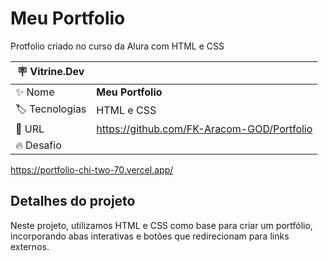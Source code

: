 # Meu Portfolio

Protfolio criado no curso da Alura com HTML e CSS

| :placard: Vitrine.Dev |     |
| -------------  | --- |
| :sparkles: Nome        | **Meu Portfolio**
| :label: Tecnologias | HTML e CSS
| :rocket: URL         |https://github.com/FK-Aracom-GOD/Portfolio
| :fire: Desafio     | 

<!-- Inserir imagem com a #vitrinedev ao final do link -->
https://portfolio-chi-two-70.vercel.app/

## Detalhes do projeto

Neste projeto, utilizamos HTML e CSS como base para criar um portfólio, incorporando abas interativas e botões que redirecionam para links externos.
